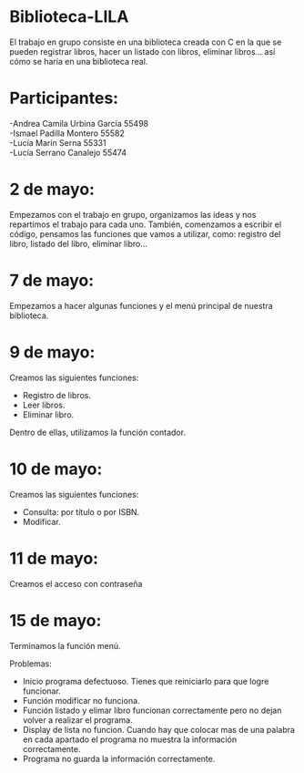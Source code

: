 # Biblioteca-LILA
El trabajo en grupo consiste en una biblioteca creada con C en la que se pueden registrar libros, hacer un listado con libros, eliminar libros... así cómo se haría en una biblioteca real.
# Participantes:
-Andrea Camila Urbina García 55498   
-Ismael Padilla Montero 55582                                                                                                
-Lucía Marín Serna 55331                                                                                                         
-Lucía Serrano Canalejo 55474                                                                                               
# 2 de mayo:
Empezamos con el trabajo en grupo, organizamos las ideas y nos repartimos el trabajo para cada uno. También, comenzamos a escribir el código, pensamos las funciones que vamos a utilizar, como: registro del libro, listado del libro, eliminar libro...
# 7 de mayo:
Empezamos a hacer algunas funciones y el menú principal de nuestra biblioteca.
# 9 de mayo:
Creamos las siguientes funciones:
- Registro de libros.
- Leer libros.
- Eliminar libro.

Dentro de ellas, utilizamos la función contador.
# 10 de mayo: 
Creamos las siguientes funciones:
- Consulta: por título o por ISBN.
- Modificar.
# 11 de mayo:
Creamos el acceso con contraseña
# 15 de mayo:
Terminamos la función menú.

Problemas:
- Inicio programa defectuoso. Tienes que reiniciarlo para que logre funcionar.
- Función modificar no funciona.
- Función listado y elimar libro funcionan correctamente pero no dejan volver a realizar el programa.
- Display de lista no funcion. Cuando hay que colocar mas de una palabra en cada apartado el programa no muestra la información correctamente.
- Programa no guarda la información correctamente.
